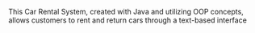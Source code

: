 This Car Rental System, created with Java and utilizing OOP concepts, allows customers to rent and return cars through a text-based interface
